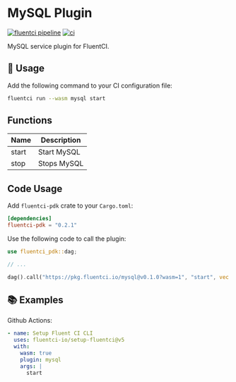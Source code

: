 # MySQL Plugin

[![fluentci pipeline](https://shield.fluentci.io/x/mysql)](https://pkg.fluentci.io/mysql)
[![ci](https://github.com/fluentci-io/services/actions/workflows/mysql.yml/badge.svg)](https://github.com/fluentci-io/services/actions/workflows/mysql.yml)

MySQL service plugin for FluentCI.

## 🚀 Usage

Add the following command to your CI configuration file:

```bash
fluentci run --wasm mysql start
```

## Functions

| Name   | Description                                 |
| ------ | --------------------------------------------|
| start  | Start MySQL                                 |
| stop   | Stops MySQL                                 |

## Code Usage

Add `fluentci-pdk` crate to your `Cargo.toml`:

```toml
[dependencies]
fluentci-pdk = "0.2.1"
```

Use the following code to call the plugin:

```rust
use fluentci_pdk::dag;

// ...

dag().call("https://pkg.fluentci.io/mysql@v0.1.0?wasm=1", "start", vec![])?;
```

## 📚 Examples

Github Actions:

```yaml
- name: Setup Fluent CI CLI
  uses: fluentci-io/setup-fluentci@v5
  with:
    wasm: true
    plugin: mysql
    args: |
      start
```
